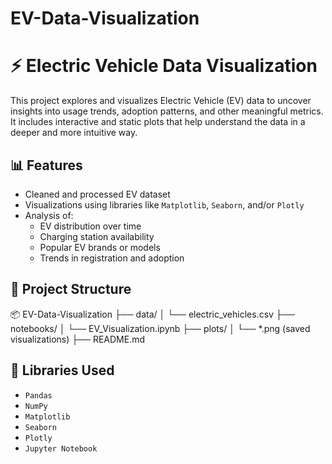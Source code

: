# EV-Data-Visualization

# ⚡ Electric Vehicle Data Visualization

This project explores and visualizes Electric Vehicle (EV) data to uncover insights into usage trends, adoption patterns, and other meaningful metrics. It includes interactive and static plots that help understand the data in a deeper and more intuitive way.

## 📊 Features

- Cleaned and processed EV dataset
- Visualizations using libraries like `Matplotlib`, `Seaborn`, and/or `Plotly`
- Analysis of:
  - EV distribution over time
  - Charging station availability
  - Popular EV brands or models
  - Trends in registration and adoption

## 📁 Project Structure

📦 EV-Data-Visualization
├── data/
│ └── electric_vehicles.csv
├── notebooks/
│ └── EV_Visualization.ipynb
├── plots/
│ └── *.png (saved visualizations)
├── README.md


## 🧪 Libraries Used

- `Pandas`
- `NumPy`
- `Matplotlib`
- `Seaborn`
- `Plotly` 
- `Jupyter Notebook`